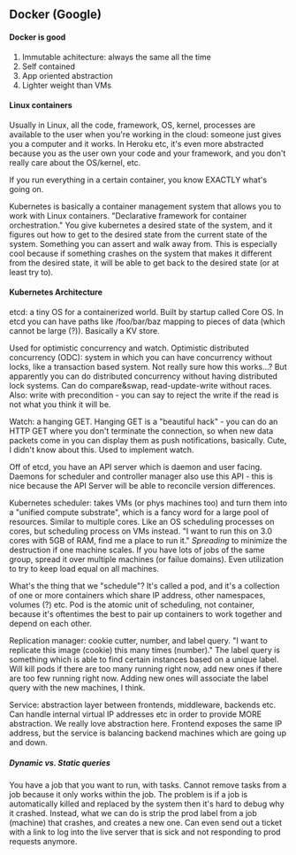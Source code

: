 ## Docker (Google)

#### Docker is good
1. Immutable achitecture: always the same all the time
2. Self contained
3. App oriented abstraction
4. Lighter weight than VMs

#### Linux containers
Usually in Linux, all the code, framework, OS, kernel, processes are available to the user when you're working in the cloud: someone just gives you a computer and it works. In Heroku etc, it's even more abstracted because you as the user own your code and your framework, and you don't really care about the OS/kernel, etc.

If you run everything in a certain container, you know EXACTLY what's going on.

Kubernetes is basically a container management system that allows you to work with Linux containers. "Declarative framework for container orchestration." You give kubernetes a desired state of the system, and it figures out how to get to the desired state from the current state of the system. Something you can assert and walk away from. This is especially cool because if something crashes on the system that makes it different from the desired state, it will be able to get back to the desired state (or at least try to).

#### Kubernetes Architecture
etcd: a tiny OS for a containerized world. Built by startup called Core OS. In etcd you can have paths like /foo/bar/baz mapping to pieces of data (which cannot be large (?)). Basically a KV store.

Used for optimistic concurrency and watch. Optimistic distributed concurrency (ODC): system in which you can have concurrency without locks, like a transaction based system. Not really sure how this works...? But apparently you can do distributed concurrency without having distributed lock systems. Can do compare&swap, read-update-write without races. Also: write with precondition - you can say to reject the write if the read is not what you think it will be.

Watch: a hanging GET. Hanging GET is a "beautiful hack" - you can do an HTTP GET where you don't terminate the connection, so when new data packets come in you can display them as push notifications, basically. Cute, I didn't know about this. Used to implement watch.

Off of etcd, you have an API server which is daemon and user facing. Daemons for scheduler and controller manager also use this API - this is nice because the API Server will be able to reconcile version differences.

Kubernetes scheduler: takes VMs (or phys machines too) and turn them into a "unified compute substrate", which is a fancy word for a large pool of resources. Similar to multiple cores. Like an OS scheduling processes on cores, but scheduling process on VMs instead. "I want to run this on 3.0 cores with 5GB of RAM, find me a place to run it." *Spreading* to minimize the destruction if one machine scales. If you have lots of jobs of the same group, spread it over multiple machines (or failue domains). Even utilization to try to keep load equal on all machines.

What's the thing that we "schedule"? It's called a pod, and it's a collection of one or more containers which share IP address, other namespaces, volumes (?) etc. Pod is the atomic unit of scheduling, not container, because it's oftentimes the best to pair up containers to work together and depend on each other.

Replication manager: cookie cutter, number, and label query. "I want to replicate this image (cookie) this many times (number)." The label query is something which is able to find certain instances based on a unique label. Will kill pods if there are too many running right now, add new ones if there are too few running right now. Adding new ones will associate the label query with the new machines, I think.

Service: abstraction layer between frontends, middleware, backends etc. Can handle internal virtual IP addresses etc in order to provide MORE abstraction. We really love abstraction here. Frontend exposes the same IP address, but the service is balancing backend machines which are going up and down.

##### Dynamic vs. Static queries
You have a job that you want to run, with tasks. Cannot remove tasks from a job because it only works within the job. The problem is if a job is automatically killed and replaced by the system then it's hard to debug why it crashed. Instead, what we can do is strip the prod label from a job (machine) that crashes, and creates a new one. Can even send out a ticket with a link to log into the live server that is sick and not responding to prod requests anymore.
